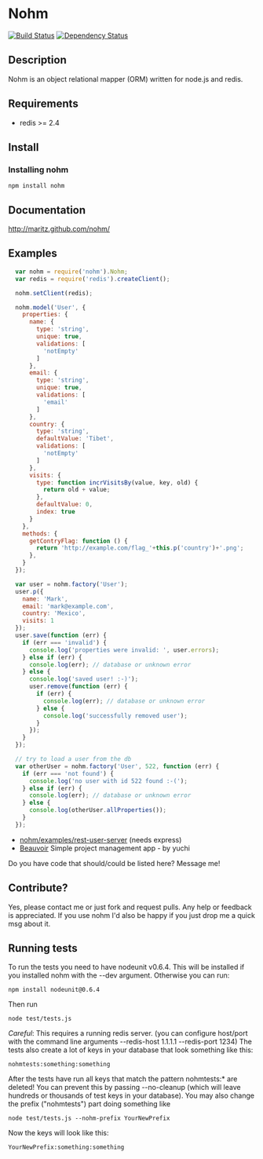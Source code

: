 # Nohm

[![Build Status](https://travis-ci.org/maritz/nohm.svg?branch=master)](https://travis-ci.org/maritz/nohm)
[![Dependency Status](https://david-dm.org/maritz/nohm.svg)](https://david-dm.org/maritz/nohm)

## Description

Nohm is an object relational mapper (ORM) written for node.js and redis.

## Requirements

* redis >= 2.4

## Install

### Installing nohm

    npm install nohm

## Documentation
http://maritz.github.com/nohm/

## Examples

~~~~ javascript
  var nohm = require('nohm').Nohm;
  var redis = require('redis').createClient();

  nohm.setClient(redis);

  nohm.model('User', {
    properties: {
      name: {
        type: 'string',
        unique: true,
        validations: [
          'notEmpty'
        ]
      },
      email: {
        type: 'string',
        unique: true,
        validations: [
          'email'
        ]
      },
      country: {
        type: 'string',
        defaultValue: 'Tibet',
        validations: [
          'notEmpty'
        ]
      },
      visits: {
        type: function incrVisitsBy(value, key, old) {
          return old + value;
        },
        defaultValue: 0,
        index: true
      }
    },
    methods: {
      getContryFlag: function () {
        return 'http://example.com/flag_'+this.p('country')+'.png';
      },
    }
  });

  var user = nohm.factory('User');
  user.p({
    name: 'Mark',
    email: 'mark@example.com',
    country: 'Mexico',
    visits: 1
  });
  user.save(function (err) {
    if (err === 'invalid') {
      console.log('properties were invalid: ', user.errors);
    } else if (err) {
      console.log(err); // database or unknown error
    } else {
      console.log('saved user! :-)');
      user.remove(function (err) {
        if (err) {
          console.log(err); // database or unknown error
        } else {
          console.log('successfully removed user');
        }
      });
    }
  });

  // try to load a user from the db
  var otherUser = nohm.factory('User', 522, function (err) {
    if (err === 'not found') {
      console.log('no user with id 522 found :-(');
    } else if (err) {
      console.log(err); // database or unknown error
    } else {
      console.log(otherUser.allProperties());
    }
  });
~~~~


* [nohm/examples/rest-user-server](https://github.com/maritz/nohm/tree/master/examples/rest-user-server) (needs express)
* [Beauvoir](https://github.com/yuchi/Beauvoir) Simple project management app - by yuchi

Do you have code that should/could be listed here? Message me!

## Contribute?

Yes, please contact me or just fork and request pulls. Any help or feedback is appreciated. If you use nohm I'd also be happy if you just drop me a quick msg about it.

## Running tests
To run the tests you need to have nodeunit v0.6.4. This will be installed if you installed nohm with the --dev argument.
Otherwise you can run:

    npm install nodeunit@0.6.4

Then run

    node test/tests.js

*Careful*: This requires a running redis server. (you can configure host/port with the command line arguments --redis-host 1.1.1.1 --redis-port 1234)
The tests also create a lot of keys in your database that look something like this:

    nohmtests:something:something

After the tests have run all keys that match the pattern nohmtests:* are deleted!
You can prevent this by passing --no-cleanup (which will leave hundreds or thousands of test keys in your database).
You may also change the prefix ("nohmtests") part doing something like

    node test/tests.js --nohm-prefix YourNewPrefix

Now the keys will look like this:

    YourNewPrefix:something:something
